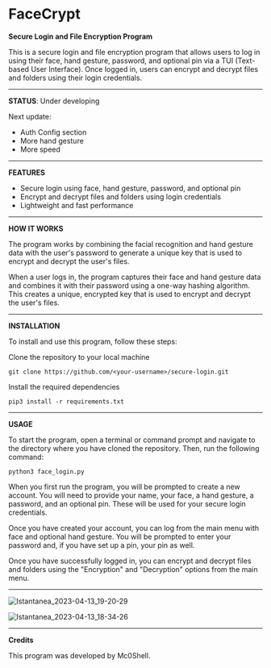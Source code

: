 # <b> FaceCrypt </b>

<b>Secure Login and File Encryption Program</b>

This is a secure login and file encryption program that allows users to log in using their face, hand gesture, password, and optional pin via a TUI (Text-based User Interface). 
Once logged in, users can encrypt and decrypt files and folders using their login credentials.

--------------------------------------------------------------------------------

<b>STATUS</b>: Under developing

   Next update: 
   
   - Auth Config section
   - More hand gesture
   - More speed

--------------------------------------------------------------------------------

<b>FEATURES</b>

   - Secure login using face, hand gesture, password, and optional pin
   - Encrypt and decrypt files and folders using login credentials
   - Lightweight and fast performance
    
    
--------------------------------------------------------------------------------

<b>HOW IT WORKS</b>

   The program works by combining the facial recognition and hand gesture data with the user's password to generate a unique key that is used to encrypt and decrypt the user's files.

   When a user logs in, the program captures their face and hand gesture data and combines it with their password using a one-way hashing algorithm. 
   This creates a unique, encrypted key that is used to encrypt and decrypt the user's files.

--------------------------------------------------------------------------------

<b>INSTALLATION</b>

To install and use this program, follow these steps:

   Clone the repository to your local machine

    git clone https://github.com/<your-username>/secure-login.git

   Install the required dependencies

    pip3 install -r requirements.txt
    
  
--------------------------------------------------------------------------------

<b>USAGE</b>

   To start the program, open a terminal or command prompt and navigate to the directory where you have cloned the repository. 
   Then, run the following command:

    python3 face_login.py

   When you first run the program, you will be prompted to create a new account. 
   You will need to provide your name, your face, a hand gesture, a password, and an optional pin. 
   These will be used for your secure login credentials.

   Once you have created your account, you can log from the main menu with face and optional hand gesture. 
   You will be prompted to enter your password and, if you have set up a pin, your pin as well.

   Once you have successfully logged in, you can encrypt and decrypt files and folders using the "Encryption" and "Decryption" options from the main menu.

--------------------------------------------------------------------------------

![Istantanea_2023-04-13_19-20-29](https://user-images.githubusercontent.com/55066055/231836225-72e2730d-d76f-4bcf-8c5c-71973e44b813.png)


![Istantanea_2023-04-13_18-34-26](https://user-images.githubusercontent.com/55066055/231826250-d3cb4e81-c0c2-419b-95b9-104805710592.png)

--------------------------------------------------------------------------------
<b>Credits</b>

This program was developed by Mc0Shell.





